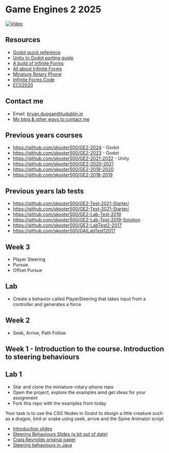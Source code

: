 # Game Engines 2 2025





[![Video](http://img.youtube.com/vi/2yy03ItDzlo/0.jpg)](http://www.youtube.com/watch?2yy03ItDzlo)

## Resources
- [Godot quick reference](https://github.com/skooter500/csresources/blob/master/godot_ref.md)
- [Unity to Godot porting guide](https://github.com/skooter500/csresources/blob/master/unity_to_godot.md)
- [A build of Infinite Forms](https://drive.google.com/file/d/1w24BcMAi6P1XmPc9D9ss6Lkro4KBvsMS/view?usp=sharing)
- [All about Infinite Forms](http://bryanduggan.org/forms)
- [Minature Rotary Phone](http://github.com/skooter500/minature-rotary-phone)
- [Infinite Forms Code](http://github.com/skooter500/forms)
- [ECS2020](http://github.com/skooter500/ECS2020)

## Contact me
* Email: bryan.duggan@tudublin.ie
* [My blog & other ways to contact me](http://bryanduggan.org)

## Previous years courses
- https://github.com/skooter500/GE2-2024 - Godot
- https://github.com/skooter500/GE2-2023 - Godot
- https://github.com/skooter500/GE2-2021-2022 - Unity
- https://github.com/skooter500/GE2-2020-2021
- https://github.com/skooter500/GE2-2019-2020
- https://github.com/skooter500/GE2-2018-2019

## Previous years lab tests
- https://github.com/skooter500/GE2-Test-2021-Starter/
- https://github.com/skooter500/GE2-Test-2021-Starter/
- https://github.com/skooter500/GE2-Lab-Test-2019
- https://github.com/skooter500/GE2-Lab-Test-2019-Solution
- https://github.com/skooter500/GE2-LabTest2-2017
- https://github.com/skooter500/GAILabTest12017


## Week 3 
- Player Steering
- Pursue
- Offset Pursue

## Lab
- Create a behavior called PlayerSteering that takes input from a controller and generates a force

## Week 2
- Seek, Arrive, Path Follow

## Week 1 - Introduction to the course. Introduction to steering behaviours

## Lab 1
- Star and clone the miniature-rotary-phone repo
- Open the project, explore the examples amd get ideas for your assignment
- Fork this repo with the examples from today

Your task is to use the CSG Nodes in Godot to design a little creature such as a dragon, bird or snake using seek, arrive and the Spine Animator script 

- [Introduction slides](https://tudublin-my.sharepoint.com/:p:/g/personal/bryan_duggan_tudublin_ie/EVB8iHL_Cy1DvVT1BW5SSd8BiP7R3pY7lBQoMN8Tmq0isw?e=s1TB2n)
- [Steering Behaviours Slides (a bit out of date)](https://drive.google.com/file/d/1nQeVLqhNY1JvAZQK_BgMxUoVr7w1VPUE/view?usp=sharing)
- [Craig Reynolds original paper](https://www.red3d.com/cwr/papers/1999/gdc99steer.pdf)
- [Steering behaviours in Java](https://www.red3d.com/cwr/steer/)
